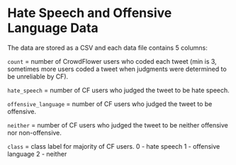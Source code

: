 # Hate Speech and Offensive Language Data

The data are stored as a CSV and each data file contains 5 columns:

`count` = number of CrowdFlower users who coded each tweet (min is 3, sometimes more users coded a tweet when judgments were determined to be unreliable by CF).

`hate_speech` = number of CF users who judged the tweet to be hate speech.

`offensive_language` = number of CF users who judged the tweet to be offensive.

`neither` = number of CF users who judged the tweet to be neither offensive nor non-offensive.

`class` = class label for majority of CF users.
  0 - hate speech
  1 - offensive  language
  2 - neither
